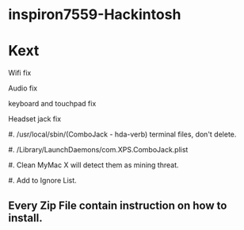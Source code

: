# inspiron7559-Hackintosh

# Kext

Wifi fix

Audio fix

keyboard and touchpad fix

Headset jack fix

#.  /usr/local/sbin/(ComboJack - hda-verb) terminal files, don't delete.

#. /Library/LaunchDaemons/com.XPS.ComboJack.plist

#.  Clean MyMac X will detect them as mining threat.

#.  Add to Ignore List.


## Every Zip File contain instruction on how to install.
